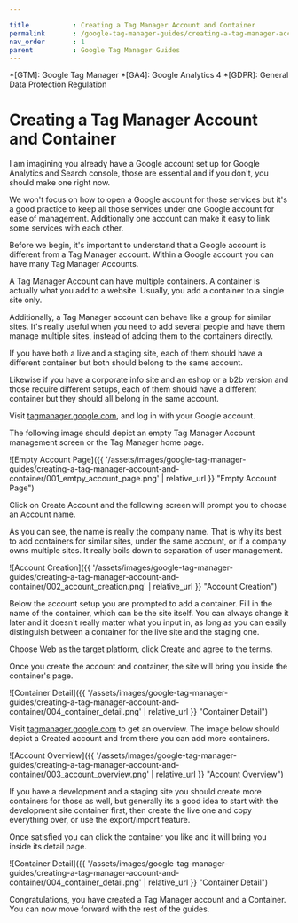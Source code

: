```yaml
---

title			: Creating a Tag Manager Account and Container
permalink		: /google-tag-manager-guides/creating-a-tag-manager-account-and-container
nav_order		: 1
parent			: Google Tag Manager Guides
---
```


*[GTM]: Google Tag Manager
*[GA4]: Google Analytics 4
*[GDPR]: General Data Protection Regulation

# Creating a Tag Manager Account and Container

I am imagining you already have a Google account set up for Google Analytics and Search console, those are essential and if you don't, you should make one right now.

We won't focus on how to open a Google account for those services but it's a good practice to keep all those services under one Google account for ease of management. Additionally one account can make it easy to link some services with each other.

Before we begin, it's important to understand that a Google account is different from a Tag Manager account. Within a Google account you can have many Tag Manager Accounts.

A Tag Manager Account can have multiple containers. A container is actually what you add to a website. Usually, you add a container to a single site only.

Additionally, a Tag Manager account can behave like a group for similar sites. It's really useful when you need to add several people and have them manage multiple sites, instead of adding them to the containers directly.

If you have both a live and a staging site, each of them should have a different container but both should belong to the same account.

Likewise if you have a corporate info site and an eshop or a b2b version and those require different setups, each of them should have a different container but they should all belong in the same account.

Visit [tagmanager.google.com](https://tagmanager.google.com), and log in with your Google account.

The following image should depict an empty Tag Manager Account management screen or the Tag Manager home page.

![Empty Account Page]({{ '/assets/images/google-tag-manager-guides/creating-a-tag-manager-account-and-container/001_emtpy_account_page.png' | relative_url }} "Empty Account Page")

Click on Create Account and the following screen will prompt you to choose an Account name.

As you can see, the name is really the company name. That is why its best to add containers for similar sites, under the same account, or if a company owns multiple sites. It really boils down to separation of user management.

![Account Creation]({{ '/assets/images/google-tag-manager-guides/creating-a-tag-manager-account-and-container/002_account_creation.png' | relative_url }} "Account Creation")

Below the account setup you are prompted to add a container. Fill in the name of the container, which can be the site itself. You can always change it later and it doesn't really matter what you input in, as long as you can easily distinguish between a container for the live site and the staging one.

Choose Web as the target platform, click Create and agree to the terms.

Once you create the account and container, the site will bring you inside the container's page.

![Container Detail]({{ '/assets/images/google-tag-manager-guides/creating-a-tag-manager-account-and-container/004_container_detail.png' | relative_url }} "Container Detail")

Visit [tagmanager.google.com](https://tagmanager.google.com) to get an overview.
The image below should depict a Created account and from there you can add more containers.

![Account Overview]({{ '/assets/images/google-tag-manager-guides/creating-a-tag-manager-account-and-container/003_account_overview.png' | relative_url }} "Account Overview")

If you have a development and a staging site you should create more containers for those as well, but generally its a good idea to start with the development site container first, then create the live one and copy everything over, or use the export/import feature.

Once satisfied you can click the container you like and it will bring you inside its detail page.

![Container Detail]({{ '/assets/images/google-tag-manager-guides/creating-a-tag-manager-account-and-container/004_container_detail.png' | relative_url }} "Container Detail")

Congratulations, you have created a Tag Manager account and a Container. You can now move forward with the rest of the guides.
